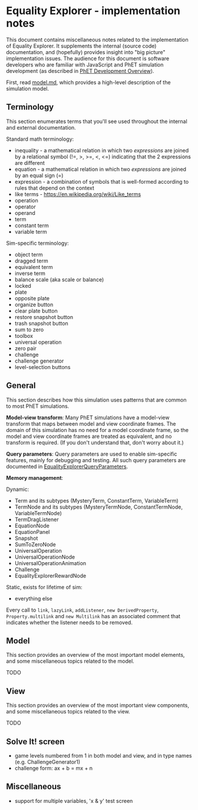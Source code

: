 # Equality Explorer - implementation notes

This document contains miscellaneous notes related to the implementation of Equality Explorer. 
It supplements the internal (source code) documentation, and (hopefully) provides insight into
"big picture" implementation issues.  The audience for this document is software developers who
are familiar with JavaScript and PhET simulation development (as described in 
[PhET Development Overview](http://bit.ly/phet-html5-development-overview)).

First, read [model.md](https://github.com/phetsims/equality-explorer/blob/master/doc/model.md),
which provides a high-level description of the simulation model.

## Terminology

This section enumerates terms that you'll see used throughout the internal and external documentation.

Standard math terminology:

* inequality - a mathematical relation in which two _expressions_ are joined by a 
relational symbol (!=, >, >=, <, <=) indicating that the 2 expressions are different
* equation - a mathematical relation in which two _expressions_ are joined by an equal sign (=)
* expression - a combination of symbols that is well-formed according to rules that depend on the context
* like terms - https://en.wikipedia.org/wiki/Like_terms
* operation
* operator
* operand
* term
* constant term
* variable term

Sim-specific terminology:

* object term
* dragged term
* equivalent term
* inverse term
* balance scale (aka scale or balance)
* locked
* plate
* opposite plate
* organize button
* clear plate button
* restore snapshot button
* trash snapshot button
* sum to zero
* toolbox
* universal operation
* zero pair
* challenge
* challenge generator
* level-selection buttons

## General

This section describes how this simulation uses patterns that are common to most PhET simulations.

**Model-view transform**: Many PhET simulations have a model-view transform that maps between model and view coordinate
frames. The domain of this simulation has no need for a model coordinate frame, so the model and view coordinate frames
are treated as equivalent, and no transform is required. (If you don't understand that, don't worry about it.)

**Query parameters**: Query parameters are used to enable sim-specific features, mainly for debugging and
testing. All such query parameters are documented in
[EqualityExplorerQueryParameters](https://github.com/phetsims/equality-explorer/blob/master/js/common/EqualityExplorerQueryParameters.js).

**Memory management**:

Dynamic:
- Term and its subtypes (MysteryTerm, ConstantTerm, VariableTerm)
- TermNode and its subtypes (MysteryTermNode, ConstantTermNode, VariableTermNode)
- TermDragListener
- EquationNode
- EquationPanel
- Snapshot
- SumToZeroNode
- UniversalOperation
- UniversalOperationNode
- UniversalOperationAnimation
- Challenge
- EqualityExplorerRewardNode

Static, exists for lifetime of sim:
- everything else

Every call to `link`, `lazyLink`, `addListener`, `new DerivedProperty`, `Property.multilink` and `new Multilink`
has an associated comment that indicates whether the listener needs to be removed.

## Model

This section provides an overview of the most important model elements, and some miscellaneous topics
related to the model.

TODO

## View

This section provides an overview of the most important view components, and some miscellaneous topics
related to the view.

TODO

## Solve It! screen

- game levels numbered from 1 in both model and view, and in type names (e.g. ChallengeGenerator1)
- challenge form: ax + b = mx + n

## Miscellaneous

- support for multiple variables, 'x & y' test screen